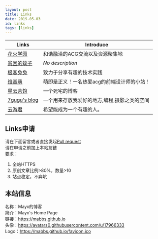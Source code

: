 ```yaml
---
layout: post
title: Links
date: 2019-05-03
id: links
tags: [links]
---
```


| Links | Introduce |
| - | - |
| [花火学园](https://www.say-huahuo.com/) | 和谐融洽的ACG交流以及资源聚集地 |
| [贫困的蚊子](https://qwq.moe/) | *No description* |
| [极客兔兔](https://geektutu.com/) | 致力于分享有趣的技术实践 |
| [维基萌](https://www.wikimoe.com/) | 萌即是正义！一名热爱acg的前端设计师的小站！ |
| [星云茶馆](https://www.m78.co/) | 一个死宅的博客 |
| [7gugu's blog](https://www.7gugu.com/) | 一个用来存放我爱好的地方,编程,摄影之类的空间 |
| [云游君](https://www.yunyoujun.cn) | 希望能成为一个有趣的人。 |

## Links申请
请在下面留言或者直接发起[Pull request](https://github.com/Mabbs/mabbs.github.io/pull/new/master)   
请在申请之前加上本站友链   
要求：
1. 全站HTTPS
2. 原创文章比例>80%，数量>10
3. 站点稳定，不弃坑

## 本站信息
名称：Mayx的博客   
简介：Mayx's Home Page   
链接：<https://mabbs.github.io>   
头像：<https://avatars0.githubusercontent.com/u/17966333>   
Logo：<https://mabbs.github.io/favicon.ico>
